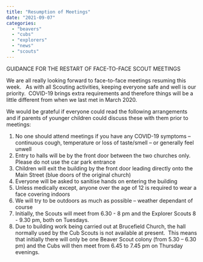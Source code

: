 ```yaml
---
title: "Resumption of Meetings"
date: "2021-09-07"
categories: 
  - "beavers"
  - "cubs"
  - "explorers"
  - "news"
  - "scouts"
---
```


GUIDANCE FOR THE RESTART OF FACE-TO-FACE SCOUT MEETINGS

We are all really looking forward to face-to-face meetings resuming this week.   As with all Scouting activities, keeping everyone safe and well is our priority.  COVID-19 brings extra requirements and therefore things will be a little different from when we last met in March 2020.

We would be grateful if everyone could read the following arrangements and if parents of younger children could discuss these with them prior to meetings:

1. No one should attend meetings if you have any COVID-19 symptoms – continuous cough, temperature or loss of taste/smell – or generally feel unwell
2. Entry to halls will be by the front door between the two churches only.  Please do not use the car park entrance
3. Children will exit the building by the front door leading directly onto the Main Street (blue doors of the original church)
4. Everyone will be asked to sanitise hands on entering the building
5. Unless medically except, anyone over the age of 12 is required to wear a face covering indoors
6. We will try to be outdoors as much as possible – weather dependant of course
7. Initially, the Scouts will meet from 6.30 - 8 pm and the Explorer Scouts 8 - 9.30 pm, both on Tuesdays. 
8. Due to building work being carried out at Brucefield Church, the hall normally used by the Cub Scouts is not available at present.  This means that initially there will only be one Beaver Scout colony (from 5.30 – 6.30 pm) and the Cubs will then meet from 6.45 to 7.45 pm on Thursday evenings.
